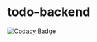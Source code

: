 # todo-backend

[![Codacy Badge](https://api.codacy.com/project/badge/Grade/015dbf8f33b3457e94a80b47717a41b0)](https://app.codacy.com/gh/desibabua/todo-backend?utm_source=github.com&utm_medium=referral&utm_content=desibabua/todo-backend&utm_campaign=Badge_Grade)
